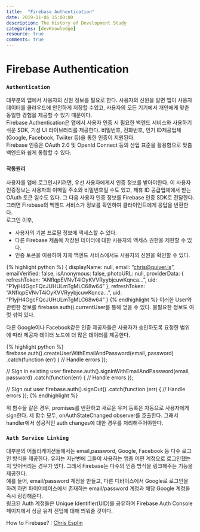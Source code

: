 ```yaml
---
title:  "Firebase Authentication"
date: 2019-11-06 15:00:00
description: The history of Development Study
categories: [devKnowledge]
resource: true
comments: true
---
```

# Firebase Authentication
### `Authentication`
대부분의 앱에서 사용자의 신원 정보를 필요로 한다. 사용자의 신원을 알면 앱이 사용자 데이터를 클라우드에 안전하게 저장할 수있고, 사용자의 모든 기기에서 개인에게 맞춘 동일한 경험을 제공할 수 있기 때문이다. <br>
Firebase Authentication은 앱에서 사용자 인증 시 필요한 백엔드 서비스와 사용하기 쉬운 SDK, 기성 UI 라이브러리를 제공한다. 비밀번호, 전화번호, 인기 ID제공업체(Google, Facebook, Twiiter 등)을 통한 인증이 지원된다. <br>
Firebase 인증은 OAuth 2.0 및 OpenId Connect 등의 산업 표준을 활용함으로 맞춤 백엔드와 쉽게 통합할 수 있다. <br>

### `작동원리`
사용자를 앱에 로그인시키려면, 우선 사용자에게서 인증 정보를 받아야한다. 이 사용자 인증정보는 사용자의 이메일 주소와 비밀번호일 수도 있고, 제휴 ID 공급업체에서 받는 OAuth 토큰 일수도 있다. 그 다음 사용자 인증 정보를 Firebase 인증 SDK로 전달한다. 그러면 Firebase의 백엔드 서비스가 정보를 확인하여 클라이언트에게 응답을 반환한다. <br>
로그인 이후,
  - 사용자의 기본 프로필 정보에 액세스할 수 있다.
  - 다른 Firebase 제품에 저장된 데이터에 대한 사용자의 액세스 권한을 제한할 수 있다.
  - 인증 토큰을 이용하여 자체 백엔드 서비스에서도 사용자의 신원을 확인할 수 있다.

  {% highlight python %}
  {
 displayName: null,
 email: “chris@quiver.is”,
 emailVerified: false,
 isAnonymous: false,
 photoURL: null,
 providerData: {
  refreshToken: “ANflqpEVNvT4iOyKVVRyybjcuwKqnca…”,
  uid: “P1yjH4GgcFQcJUHULmTgMLC68w64”
 },
 refreshToken: “ANflqpEVNvT4iOyKVVRyybjcuwKqnca…”,
 uid: “P1yjH4GgcFQcJUHULmTgMLC68w64”
}
  {% endhighlight %}
이러한 User와 관련한 정보를 firebase.auth().currentUser를 통해 얻을 수 있다. 불필요한 정보도 여럿 섞여 있다.

다른 Google이나 Facebook같은 인증 제공자들은 사용자가 승인하도록 요청한 범위에 따라 제공자 데이터 노드에 더 많은 데이터를 제공한다.

{% highlight python %}
firebase.auth().createUserWithEmailAndPassword(email, password)
 .catch(function (err) {
   // Handle errors
 });

// Sign in existing user
firebase.auth().signInWithEmailAndPassword(email, password)
 .catch(function(err) {
   // Handle errors
 });

// Sign out user
firebase.auth().signOut()
 .catch(function (err) {
   // Handle errors
 });
{% endhighlight %}

위 함수들 같은 경우, promises를 반환하고 새로운 유저 등록은 자동으로 사용자에게 sign한다. 세 함수 모두, onAuthStateChanged observer를 호출한다. 그래서 handler에서 성공적인 auth changes에 대한 경우를 처리해주어야한다.

### `Auth Service Linking`
대부분의 어플리케이션들에서는 email,password, Google, Facebook 등 다수 로그인 방식을 제공한다. 유저는 지난번에 그들이 사용하는 앱중 어떤 계정으로 로그인했는지 잊어버리는 경우가 있다. 그래서 Firebase는 다수의 인증 방식을 링크해주는 기능을 제공한다. <br>
예를 들어, email/password 계정을 만들고, 다른 디바이스에서 Google로 로그인을 하려 하면 파이어베이스에서 존재하는 email/password 계정과 해당 Google 계정을 즉시 링킹해준다. <br>
링크된 Auth 계정들은 Unique Identifier(UID)를 공유하며 Firebase Auth Console 페이지에서 싱글 유저 진입에 대해 띄워줄 것이다.

How to Firebase? : [Chris Esplin](https://howtofirebase.com/firebase-authentication-for-web-d58aad62cf6d)<br>
